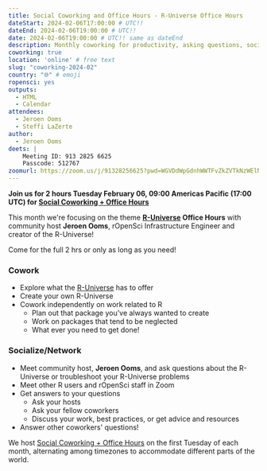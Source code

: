 ```yaml
---
title: Social Coworking and Office Hours - R-Universe Office Hours
dateStart: 2024-02-06T17:00:00 # UTC!!
dateEnd: 2024-02-06T19:00:00 # UTC!!
date: 2024-02-06T19:00:00 # UTC!! same as dateEnd
description: Monthly coworking for productivity, asking questions, socializing
coworking: true
location: 'online' # free text
slug: "coworking-2024-02"
country: "🌐" # emoji
ropensci: yes
outputs:
  - HTML
  - Calendar
attendees:
  - Jeroen Ooms
  - Steffi LaZerte
author:
  - Jeroen Ooms
deets: |
    Meeting ID: 913 2825 6625
    Passcode: 512767
zoomurl: https://zoom.us/j/91328256625?pwd=WGVDdWpGdnhWWTFvZkZVTkNzWElNQT09
---
```


<!--
```{r}
d <- lubridate::ymd_hms('2024-02-06 09:00:00', tz = 'America/Vancouver')
lubridate::with_tz(d, 'UTC')
lubridate::with_tz(d, 'America/Winnipeg')
```
-->

**Join us for 2 hours Tuesday February 06, 09:00 Americas Pacific (17:00 UTC) for 
[Social Coworking + Office Hours](/blog/2023/06/21/coworking/)**

This month we're focusing on the theme **[R-Universe](https://r-universe.dev) Office Hours**
with community host **Jeroen Ooms**, rOpenSci Infrastructure Engineer and creator 
of the R-Universe!

Come for the full 2 hrs or only as long as you need!

### Cowork

- Explore what the [R-Universe](https://r-universe.dev) has to offer
- Create your own R-Universe
- Cowork independently on work related to R
    - Plan out that package you’ve always wanted to create
    - Work on packages that tend to be neglected
    - What ever you need to get done!

### Socialize/Network

- Meet community host, **Jeroen Ooms**, and ask questions about the R-Universe or 
  troubleshoot your R-Universe problems
- Meet other R users and rOpenSci staff in Zoom
- Get answers to your questions
    - Ask your hosts
    - Ask your fellow coworkers
    - Discuss your work, best practices, or get advice and resources
- Answer other coworkers' questions!

We host 
[Social Coworking + Office Hours](/blog/2023/06/21/coworking/) 
on the first Tuesday of each month, alternating among timezones to 
accommodate different parts of the world.
